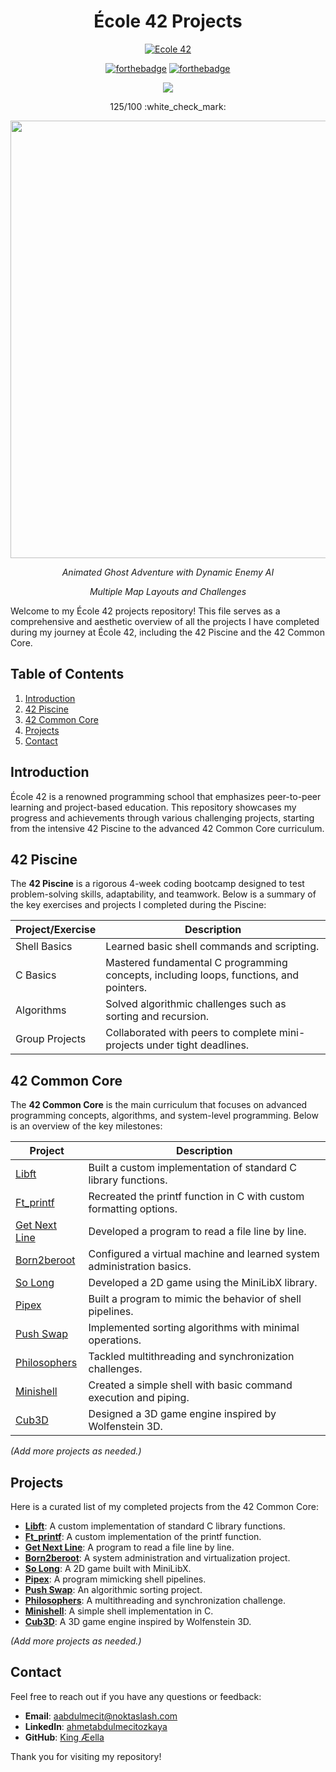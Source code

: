 
<div align="center">

  # École 42 Projects

  <p align="center"><a href="https://github.com/aabdulmecitz/Ecole-42" target="_blank"><img align="center" alt="Ecole 42" src="https://media3.giphy.com/media/v1.Y2lkPTc5MGI3NjExcDc1ZnRvdms1dGxuMnB4OG92OHFmNHUyOG54NHc5anY5OTYxaWV1YyZlcD12MV9pbnRlcm5hbF9naWZfYnlfaWQmY3Q9Zw/vZu2VmycJ890tP5IdH/giphy.gif"> </a></p>

  [![forthebadge](https://forthebadge.com/images/badges/made-with-c/c++.svg)](https://forthebadge.com)
  [![forthebadge](https://forthebadge.com/images/badges/built-with-love.svg)](https://forthebadge.com)

  <a img src="https://img.shields.io/badge/circle-2-magenta?style=for-the-badge"/></a>
  <a img src="https://img.shields.io/badge/42-Evaluation-red?style=for-the-badge"/></a>

  <p align="center"><a href="https://https://42istanbul.com.tr/" target="_blank"><img src="https://img.shields.io/static/v1?label=&message=Istanbul&color=000&style=for-the-badge&logo=42""></a></p>

  <p align="center">125/100 :white_check_mark:</p>

  <img src="img/so_long_bonus.gif" width="700"/>
  
  *Animated Ghost Adventure with Dynamic Enemy AI*
  
  *Multiple Map Layouts and Challenges*
</div>

Welcome to my École 42 projects repository! This file serves as a comprehensive and aesthetic overview of all the projects I have completed during my journey at École 42, including the 42 Piscine and the 42 Common Core.

## Table of Contents
1. [Introduction](#introduction)
2. [42 Piscine](#42-piscine)
3. [42 Common Core](#42-common-core)
4. [Projects](#projects)
5. [Contact](#contact)

## Introduction
École 42 is a renowned programming school that emphasizes peer-to-peer learning and project-based education. This repository showcases my progress and achievements through various challenging projects, starting from the intensive 42 Piscine to the advanced 42 Common Core curriculum.

## 42 Piscine
The **42 Piscine** is a rigorous 4-week coding bootcamp designed to test problem-solving skills, adaptability, and teamwork. Below is a summary of the key exercises and projects I completed during the Piscine:

| **Project/Exercise**       | **Description**                                                                 |
|-----------------------------|---------------------------------------------------------------------------------|
| Shell Basics               | Learned basic shell commands and scripting.                                     |
| C Basics                   | Mastered fundamental C programming concepts, including loops, functions, and pointers. |
| Algorithms                 | Solved algorithmic challenges such as sorting and recursion.                    |
| Group Projects             | Collaborated with peers to complete mini-projects under tight deadlines.        |

## 42 Common Core
The **42 Common Core** is the main curriculum that focuses on advanced programming concepts, algorithms, and system-level programming. Below is an overview of the key milestones:

| **Project**                | **Description**                                                                 |
|-----------------------------|---------------------------------------------------------------------------------|
| [Libft](https://github.com/aabdulmecitz/42-Libft)                      | Built a custom implementation of standard C library functions.                  |
| [Ft_printf](https://github.com/aabdulmecitz/42-printf)              | Recreated the printf function in C with custom formatting options.              |
| [Get Next Line](https://github.com/aabdulmecitz/42-get-next-line)      | Developed a program to read a file line by line.                                |
| [Born2beroot](https://github.com/aabdulmecitz/42-Born2beroot)          | Configured a virtual machine and learned system administration basics.          |
| [So Long](https://github.com/aabdulmecitz/42-so_long)                  | Developed a 2D game using the MiniLibX library.                                 |
| [Pipex](https://github.com/aabdulmecitz/42-pipex)                      | Built a program to mimic the behavior of shell pipelines.                       |
| [Push Swap](https://github.com/aabdulmecitz/42-Push-Swap)              | Implemented sorting algorithms with minimal operations.                         |
| [Philosophers](https://github.com/aabdulmecitz/42-Philosophers)        | Tackled multithreading and synchronization challenges.                          |
| [Minishell](https://github.com/aliemirdinc/minishell)                 | Created a simple shell with basic command execution and piping.                 |
| [Cub3D](https://github.com/aabdulmecitz/42-cube3D)                         | Designed a 3D game engine inspired by Wolfenstein 3D.                           |

*(Add more projects as needed.)*

## Projects
Here is a curated list of my completed projects from the 42 Common Core:

- **[Libft](https://github.com/aabdulmecitz/42-Libft)**: A custom implementation of standard C library functions.
- **[Ft_printf](https://github.com/aabdulmecitz/42-printf)**: A custom implementation of the printf function.
- **[Get Next Line](https://github.com/aabdulmecitz/42-get-next-line)**: A program to read a file line by line.
- **[Born2beroot](https://github.com/aabdulmecitz/42-Born2beroot)**: A system administration and virtualization project.
- **[So Long](https://github.com/aabdulmecitz/42-so_long)**: A 2D game built with MiniLibX.
- **[Pipex](https://github.com/aabdulmecitz/42-pipex)**: A program mimicking shell pipelines.
- **[Push Swap](https://github.com/aabdulmecitz/42-Push-Swap)**: An algorithmic sorting project.
- **[Philosophers](https://github.com/aabdulmecitz/42-Philosophers)**: A multithreading and synchronization challenge.
- **[Minishell](https://github.com/aliemirdinc/minishell)**: A simple shell implementation in C.
- **[Cub3D](https://github.com/aabdulmecitz/42-cube3D)**: A 3D game engine inspired by Wolfenstein 3D.

*(Add more projects as needed.)*

## Contact
Feel free to reach out if you have any questions or feedback:
- **Email**: [aabdulmecit@noktaslash.com](mailto:aabdulmecit@noktaslash.com)
- **LinkedIn**: [ahmetabdulmecitozkaya](https://linkedin.com/in/ahmetabdulmecitozkaya)
- **GitHub**: [King Æella](https://github.com/aabdulmecitz)

Thank you for visiting my repository!
